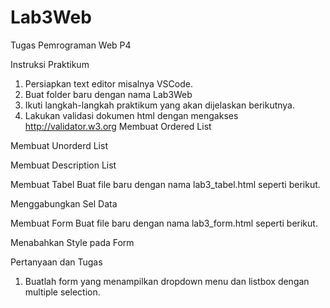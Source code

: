 # Lab3Web
Tugas Pemrograman Web P4

Instruksi Praktikum 
1. Persiapkan text editor misalnya VSCode. 
2. Buat folder baru dengan nama Lab3Web 
3. Ikuti langkah-langkah praktikum yang akan dijelaskan berikutnya. 
4. Lakukan validasi dokumen html dengan mengakses http://validator.w3.org 
Membuat Ordered List
 
  
Membuat Unorderd List
 
 
Membuat Description List
 
 
Membuat Tabel 
Buat file baru dengan nama lab3_tabel.html seperti berikut.
 
 












Menggabungkan Sel Data
 
 
Membuat Form 
Buat file baru dengan nama lab3_form.html seperti berikut.
 
 
 

Menabahkan Style pada Form
 
 








Pertanyaan dan Tugas 
1. Buatlah form yang menampilkan dropdown menu dan listbox dengan multiple selection.
 
 

